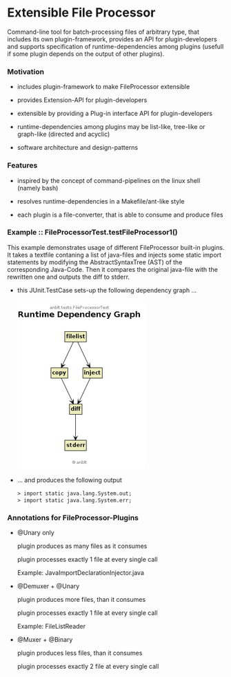 # Extensible File Processor

Command-line tool for batch-processing files of arbitrary type, that includes its own plugin-framework, provides an API for plugin-developers and supports specification of runtime-dependencies among plugins (usefull if some plugin depends on the output of other plugins).


### Motivation

- includes plugin-framework to make FileProcessor extensible

- provides Extension-API for plugin-developers

- extensible by providing a Plug-in interface API for plugin-developers

- runtime-dependencies among plugins may be list-like, tree-like or graph-like (directed and acyclic)

- software architecture and design-patterns


### Features

- inspired by the concept of command-pipelines on the linux shell (namely bash)

- resolves runtime-dependencies in a Makefile/ant-like style

- each plugin is a file-converter, that is able to consume and produce files


### Example :: FileProcessorTest.testFileProcessor1()

This example demonstrates usage of different FileProcessor built-in plugins. It takes a textfile contaning a list of java-files and injects some static import statements by modifying the AbstractSyntaxTree (AST) of the corresponding Java-Code. Then it compares the original java-file with the rewritten one and outputs the diff to stderr.

- this JUnit.TestCase sets-up the following dependency graph …

  ![DependencyGraph](https://raw.githubusercontent.com/anblt/extensible-file-processor/master/docs/FileProcessorTest.png)

- … and produces the following output

    ```
    > import static java.lang.System.out;
    > import static java.lang.System.err;
    ```


### Annotations for FileProcessor-Plugins

- @Unary only

  plugin produces as many files as it consumes

  plugin processes exactly 1 file at every single call

  Example: JavaImportDeclarationInjector.java

- @Demuxer + @Unary

  plugin produces more files, than it consumes

  plugin processes exactly 1 file at every single call

  Example: FileListReader

- @Muxer + @Binary

  plugin produces less files, than it consumes

  plugin processes exactly 2 file at every single call



